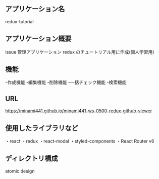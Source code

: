 ## アプリケーション名

redux-tutorial

## アプリケーション概要

issue 管理アプリケーション
redux のチュートリアル用に作成(個人学習用)

## 機能

-作成機能
-編集機能
-削除機能
-一括チェック機能
-検索機能

## URL

https://minami441.github.io/minami441-ws-0500-redux-github-viewer

## 使用したライブラリなど

・react
・redux
・react-modal
・styled-components
・React Router v6

## ディレクトリ構成

atomic design
